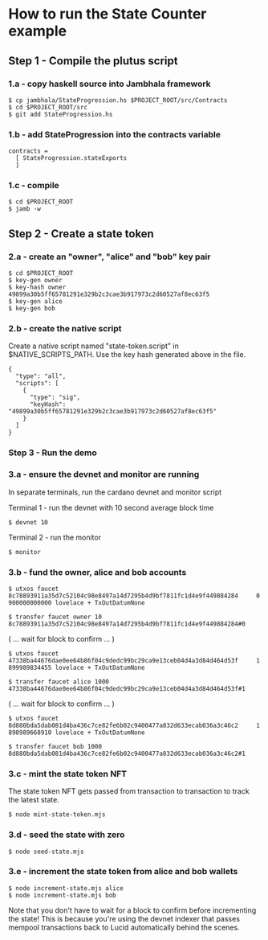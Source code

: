 # How to run the State Counter example

## Step 1 - Compile the plutus script

### 1.a - copy haskell source into Jambhala framework

```
$ cp jambhala/StateProgression.hs $PROJECT_ROOT/src/Contracts
$ cd $PROJECT_ROOT/src
$ git add StateProgression.hs
```

### 1.b - add StateProgression into the contracts variable

```
contracts =
  [ StateProgression.stateExports
  ]
```

### 1.c - compile

```
$ cd $PROJECT_ROOT
$ jamb -w
```

## Step 2 - Create a state token

### 2.a - create an "owner", "alice" and "bob" key pair

```
$ cd $PROJECT_ROOT
$ key-gen owner
$ key-hash owner
49899a30b5ff65781291e329b2c3cae3b917973c2d60527af8ec63f5
$ key-gen alice
$ key-gen bob
```

### 2.b - create the native script

Create a native script named "state-token.script" in $NATIVE_SCRIPTS_PATH. Use the key hash generated above in the file.

```
{
  "type": "all",
  "scripts": [
    { 
      "type": "sig", 
      "keyHash": "49899a30b5ff65781291e329b2c3cae3b917973c2d60527af8ec63f5"
    }
  ]
}
```

### Step 3 - Run the demo

### 3.a - ensure the devnet and monitor are running

In separate terminals, run the cardano devnet and monitor script

Terminal 1 - run the devnet with 10 second average block time
```
$ devnet 10
```

Terminal 2 - run the monitor
```
$ monitor
```

### 3.b - fund the owner, alice and bob accounts

```
$ utxos faucet
8c78893911a35d7c52104c98e8497a14d7295b4d9bf7811fc1d4e9f449884284     0        900000000000 lovelace + TxOutDatumNone

$ transfer faucet owner 10 8c78893911a35d7c52104c98e8497a14d7295b4d9bf7811fc1d4e9f449884284#0
```

( ... wait for block to confirm ... )

```
$ utxos faucet
47338ba44676dae0ee64b86f04c9dedc99bc29ca9e13ceb04d4a3d84d464d53f     1        899989834455 lovelace + TxOutDatumNone

$ transfer faucet alice 1000 47338ba44676dae0ee64b86f04c9dedc99bc29ca9e13ceb04d4a3d84d464d53f#1
```

( ... wait for block to confirm ... )

```
$ utxos faucet
8d880bda5dab081d4ba436c7ce82fe6b02c9400477a832d633ecab036a3c46c2     1        898989668910 lovelace + TxOutDatumNone

$ transfer faucet bob 1000 8d880bda5dab081d4ba436c7ce82fe6b02c9400477a832d633ecab036a3c46c2#1
```

### 3.c - mint the state token NFT

The state token NFT gets passed from transaction to transaction to track the latest state.

```
$ node mint-state-token.mjs
```

### 3.d - seed the state with zero

```
$ node seed-state.mjs
```

### 3.e - increment the state token from alice and bob wallets

```
$ node increment-state.mjs alice
$ node increment-state.mjs bob
```

Note that you don't have to wait for a block to confirm before incrementing the state! This is because you're using the devnet indexer that passes mempool transactions back to Lucid automatically behind the scenes.



